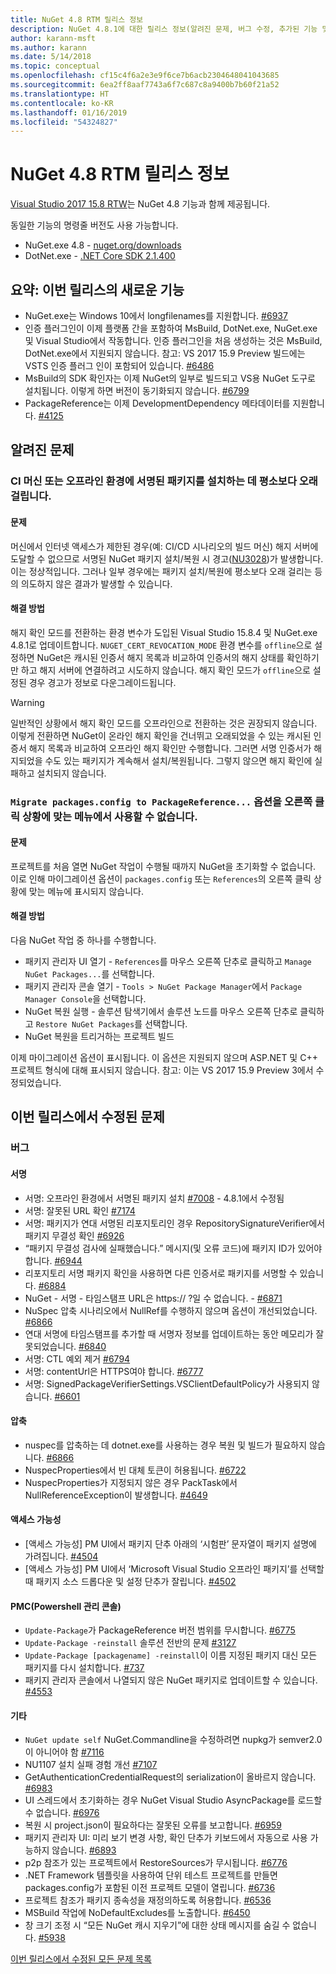 ```yaml
---
title: NuGet 4.8 RTM 릴리스 정보
description: NuGet 4.8.1에 대한 릴리스 정보(알려진 문제, 버그 수정, 추가된 기능 및 DCR 포함)
author: karann-msft
ms.author: karann
ms.date: 5/14/2018
ms.topic: conceptual
ms.openlocfilehash: cf15c4f6a2e3e9f6ce7b6acb2304648041043685
ms.sourcegitcommit: 6ea2ff8aaf7743a6f7c687c8a9400b7b60f21a52
ms.translationtype: HT
ms.contentlocale: ko-KR
ms.lasthandoff: 01/16/2019
ms.locfileid: "54324827"
---
```

# <a name="nuget-48-rtm-release-notes"></a>NuGet 4.8 RTM 릴리스 정보

[Visual Studio 2017 15.8 RTW](https://www.visualstudio.com/news/releasenotes/vs2017-relnotes)는 NuGet 4.8 기능과 함께 제공됩니다.


동일한 기능의 명령줄 버전도 사용 가능합니다.
* NuGet.exe 4.8 - [nuget.org/downloads](https://nuget.org/downloads)
* DotNet.exe - [.NET Core SDK 2.1.400](https://www.microsoft.com/net/download/visual-studio-sdks)


## <a name="summary-whats-new-in-this-release"></a>요약: 이번 릴리스의 새로운 기능
* NuGet.exe는 Windows 10에서 longfilenames를 지원합니다. [#6937](https://github.com/NuGet/Home/issues/6937)
* 인증 플러그인이 이제 플랫폼 간을 포함하여 MsBuild, DotNet.exe, NuGet.exe 및 Visual Studio에서 작동합니다. 인증 플러그인을 처음 생성하는 것은 MsBuild, DotNet.exe에서 지원되지 않습니다. 참고: VS 2017 15.9 Preview 빌드에는 VSTS 인증 플러그 인이 포함되어 있습니다. [#6486](https://github.com/NuGet/Home/issues/6486)
* MsBuild의 SDK 확인자는 이제 NuGet의 일부로 빌드되고 VS용 NuGet 도구로 설치됩니다. 이렇게 하면 버전이 동기화되지 않습니다. [#6799](https://github.com/NuGet/Home/issues/6799)
* PackageReference는 이제 DevelopmentDependency 메타데이터를 지원합니다. [#4125](https://github.com/NuGet/Home/issues/4125)

## <a name="known-issues"></a>알려진 문제
### <a name="installing-signed-packages-on-a-ci-machine-or-in-an-offline-environment-takes-longer-than-usual"></a>CI 머신 또는 오프라인 환경에 서명된 패키지를 설치하는 데 평소보다 오래 걸립니다.

#### <a name="issue"></a>문제
머신에서 인터넷 액세스가 제한된 경우(예: CI/CD 시나리오의 빌드 머신) 해지 서버에 도달할 수 없으므로 서명된 NuGet 패키지 설치/복원 시 경고([NU3028](https://docs.microsoft.com/en-us/nuget/reference/errors-and-warnings/nu3028))가 발생합니다. 이는 정상적입니다. 그러나 일부 경우에는 패키지 설치/복원에 평소보다 오래 걸리는 등의 의도하지 않은 결과가 발생할 수 있습니다.

#### <a name="workaround"></a>해결 방법
해지 확인 모드를 전환하는 환경 변수가 도입된 Visual Studio 15.8.4 및 NuGet.exe 4.8.1로 업데이트합니다.
`NUGET_CERT_REVOCATION_MODE` 환경 변수를 `offline`으로 설정하면 NuGet은 캐시된 인증서 해지 목록과 비교하여 인증서의 해지 상태를 확인하기만 하고 해지 서버에 연결하려고 시도하지 않습니다. 해지 확인 모드가 `offline`으로 설정된 경우 경고가 정보로 다운그레이드됩니다.

> [!Warning]
> 일반적인 상황에서 해지 확인 모드를 오프라인으로 전환하는 것은 권장되지 않습니다. 이렇게 전환하면 NuGet이 온라인 해지 확인을 건너뛰고 오래되었을 수 있는 캐시된 인증서 해지 목록과 비교하여 오프라인 해지 확인만 수행합니다. 그러면 서명 인증서가 해지되었을 수도 있는 패키지가 계속해서 설치/복원됩니다. 그렇지 않으면 해지 확인에 실패하고 설치되지 않습니다.

### <a name="the-migrate-packagesconfig-to-packagereference-option-is-not-available-in-the-right-click-context-menu"></a>`Migrate packages.config to PackageReference...` 옵션을 오른쪽 클릭 상황에 맞는 메뉴에서 사용할 수 없습니다.

#### <a name="issue"></a>문제

프로젝트를 처음 열면 NuGet 작업이 수행될 때까지 NuGet을 초기화할 수 없습니다. 이로 인해 마이그레이션 옵션이 `packages.config` 또는 `References`의 오른쪽 클릭 상황에 맞는 메뉴에 표시되지 않습니다.

#### <a name="workaround"></a>해결 방법

다음 NuGet 작업 중 하나를 수행합니다.
* 패키지 관리자 UI 열기 - `References`를 마우스 오른쪽 단추로 클릭하고 `Manage NuGet Packages...`를 선택합니다.
* 패키지 관리자 콘솔 열기 - `Tools > NuGet Package Manager`에서 `Package Manager Console`을 선택합니다.
* NuGet 복원 실행 - 솔루션 탐색기에서 솔루션 노드를 마우스 오른쪽 단추로 클릭하고 `Restore NuGet Packages`를 선택합니다.
* NuGet 복원을 트리거하는 프로젝트 빌드

이제 마이그레이션 옵션이 표시됩니다. 이 옵션은 지원되지 않으며 ASP.NET 및 C++ 프로젝트 형식에 대해 표시되지 않습니다.
참고: 이는 VS 2017 15.9 Preview 3에서 수정되었습니다.

## <a name="issues-fixed-in-this-release"></a>이번 릴리스에서 수정된 문제

### <a name="bugs"></a>버그
#### <a name="signing"></a>서명
* 서명: 오프라인 환경에서 서명된 패키지 설치 [#7008](https://github.com/NuGet/Home/issues/7008) - 4.8.1에서 수정됨
* 서명: 잘못된 URL 확인 [#7174](https://github.com/NuGet/Home/issues/7174)
* 서명: 패키지가 연대 서명된 리포지토리인 경우 RepositorySignatureVerifier에서 패키지 무결성 확인 [#6926](https://github.com/NuGet/Home/issues/6926)
* “패키지 무결성 검사에 실패했습니다.” 메시지(및 오류 코드)에 패키지 ID가 있어야 합니다. [#6944](https://github.com/NuGet/Home/issues/6944)
* 리포지토리 서명 패키지 확인을 사용하면 다른 인증서로 패키지를 서명할 수 있습니다. [#6884](https://github.com/NuGet/Home/issues/6884)
* NuGet - 서명 - 타임스탬프 URL은 https:// ?일 수 없습니다. - [#6871](https://github.com/NuGet/Home/issues/6871)
* NuSpec 압축 시나리오에서 NullRef를 수행하지 않으며 옵션이 개선되었습니다. [#6866](https://github.com/NuGet/Home/issues/6866)
* 연대 서명에 타임스탬프를 추가할 때 서명자 정보를 업데이트하는 동안 메모리가 잘못되었습니다. [#6840](https://github.com/NuGet/Home/issues/6840)
* 서명: CTL 예외 제거 [#6794](https://github.com/NuGet/Home/issues/6794)
* 서명: contentUrl은 HTTPS여야 합니다. [#6777](https://github.com/NuGet/Home/issues/6777)
* 서명:  SignedPackageVerifierSettings.VSClientDefaultPolicy가 사용되지 않습니다. [#6601](https://github.com/NuGet/Home/issues/6601)


#### <a name="pack"></a>압축
* nuspec를 압축하는 데 dotnet.exe를 사용하는 경우 복원 및 빌드가 필요하지 않습니다. [#6866](https://github.com/NuGet/Home/issues/6866)
* NuspecProperties에서 빈 대체 토큰이 허용됩니다. [#6722](https://github.com/NuGet/Home/issues/6722)
* NuspecProperties가 지정되지 않은 경우 PackTask에서 NullReferenceException이 발생합니다. [#4649](https://github.com/NuGet/Home/issues/4649)

#### <a name="accessibility"></a>액세스 가능성
* [액세스 가능성] PM UI에서 패키지 단추 아래의 ‘시험판’ 문자열이 패키지 설명에 가려집니다. [#4504](https://github.com/NuGet/Home/issues/4504)
* [액세스 가능성] PM UI에서 ‘Microsoft Visual Studio 오프라인 패키지’를 선택할 때 패키지 소스 드롭다운 및 설정 단추가 잘립니다. [#4502](https://github.com/NuGet/Home/issues/4502)

#### <a name="powershell-management-console-pmc"></a>PMC(Powershell 관리 콘솔)
* `Update-Package`가 PackageReference 버전 범위를 무시합니다. [#6775](https://github.com/NuGet/Home/issues/6775)
* `Update-Package -reinstall` 솔루션 전반의 문제 [#3127](https://github.com/NuGet/Home/issues/3127)
* `Update-Package [packagename] -reinstall`이 이름 지정된 패키지 대신 모든 패키지를 다시 설치합니다. [#737](https://github.com/NuGet/Home/issues/737)
* 패키지 관리자 콘솔에서 나열되지 않은 NuGet 패키지로 업데이트할 수 있습니다. [#4553](https://github.com/NuGet/Home/issues/4553)

#### <a name="misc"></a>기타
* `NuGet update self` NuGet.Commandline을 수정하려면 nupkg가 semver2.0이 아니어야 함 [#7116](https://github.com/NuGet/Home/issues/7116)
* NU1107 설치 실패 경험 개선 [#7107](https://github.com/NuGet/Home/issues/7107)
* GetAuthenticationCredentialRequest의 serialization이 올바르지 않습니다. [#6983](https://github.com/NuGet/Home/issues/6983)
* UI 스레드에서 초기화하는 경우 NuGet Visual Studio AsyncPackage를 로드할 수 없습니다. [#6976](https://github.com/NuGet/Home/issues/6976)
* 복원 시 project.json이 필요하다는 잘못된 오류를 보고합니다. [#6959](https://github.com/NuGet/Home/issues/6959)
* 패키지 관리자 UI: 미리 보기 변경 사항, 확인 단추가 키보드에서 자동으로 사용 가능하지 않습니다. [#6893](https://github.com/NuGet/Home/issues/6893)
* p2p 참조가 있는 프로젝트에서 RestoreSources가 무시됩니다. [#6776](https://github.com/NuGet/Home/issues/6776)
* .NET Framework 템플릿을 사용하여 단위 테스트 프로젝트를 만들면 packages.config가 포함된 이전 프로젝트 모델이 열립니다. [#6736](https://github.com/NuGet/Home/issues/6736)
* 프로젝트 참조가 패키지 종속성을 재정의하도록 허용합니다. [#6536](https://github.com/NuGet/Home/issues/6536)
* MSBuild 작업에 NoDefaultExcludes를 노출합니다. [#6450](https://github.com/NuGet/Home/issues/6450)
* 창 크기 조정 시 “모든 NuGet 캐시 지우기”에 대한 상태 메시지를 숨길 수 없습니다. [#5938](https://github.com/NuGet/Home/issues/5938)


[이번 릴리스에서 수정된 모든 문제 목록](https://github.com/NuGet/Home/issues?q=is%3Aissue+is%3Aclosed+milestone%3A%224.8")
